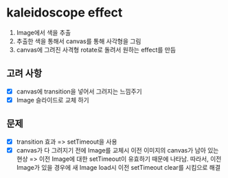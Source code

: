 # kaleidoscope effect

1. Image에서 색을 추출
2. 추출한 색을 통해서 canvas를 통해 사각형을 그림
3. canvas에 그려진 사격형 rotate로 돌려서 원하는 effect를 만듬

## 고려 사항
- [x] canvas에 transition을 넣어서 그려지는 느낌주기
- [x] Image 슬라이드로 교체 하기

## 문제
- [x] transition 효과 => setTimeout을 사용
- [x] canvas가 다 그려지기 전에 Image를 교체시 이전 이미지의 canvas가 남아 있는 현상 => 이전 Image에 대한 setTimeout이 유효하기 때문에 나타남. 따라서, 이전 Image가 있을 경우에 새 Image load시 이전 setTimeout clear를 시킴으로 해결